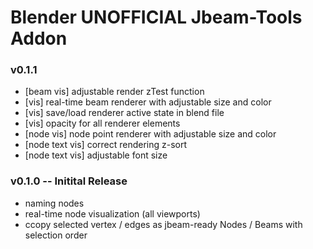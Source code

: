 # Blender UNOFFICIAL Jbeam-Tools Addon

### v0.1.1

- [beam vis] adjustable render zTest function
- [vis] real-time beam renderer with adjustable size and color
- [vis] save/load renderer active state in blend file
- [vis] opacity for all renderer elements
- [node vis] node point renderer with adjustable size and color
- [node text vis] correct rendering z-sort
- [node text vis] adjustable font size

### v0.1.0 -- Initital Release

- naming nodes
- real-time node visualization (all viewports)
- ccopy selected vertex / edges as jbeam-ready Nodes / Beams with selection order
